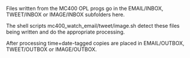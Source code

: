
Files written from the MC400 OPL progs go in the EMAIL/INBOX, TWEET/INBOX or IMAGE/INBOX subfolders here.

The shell scripts mc400_watch_email/tweet/image.sh detect these files being written and do the appropriate processing.

After processing time+date-tagged copies are placed in EMAIL/OUTBOX, TWEET/OUTBOX or IMAGE/OUTBOX.
